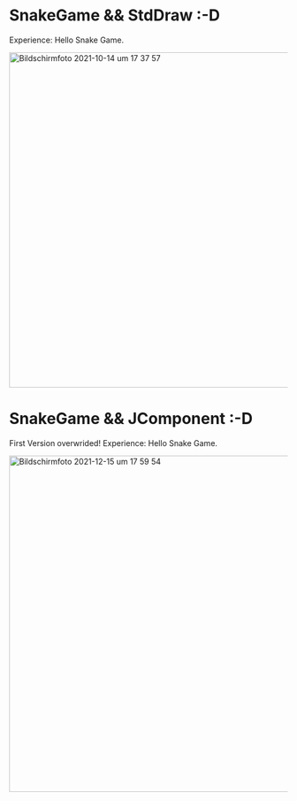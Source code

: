 # SnakeGame && StdDraw :-D
Experience: Hello Snake Game.

<img width="606" alt="Bildschirmfoto 2021-10-14 um 17 37 57" src="https://user-images.githubusercontent.com/82414531/137351819-2fd641e8-df55-466d-a275-f15ba82196b7.png">

# SnakeGame && JComponent :-D
First Version overwrided!
Experience: Hello Snake Game.

<img width="608" alt="Bildschirmfoto 2021-12-15 um 17 59 54" src="https://user-images.githubusercontent.com/82414531/146230851-c5cded56-9d07-4606-8934-519c9fbefcbc.png">

